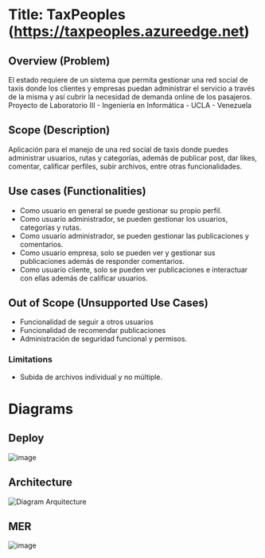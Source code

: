 # Title: TaxPeoples (https://taxpeoples.azureedge.net)

## Overview (Problem)
El estado requiere de un sistema que permita gestionar una red social de taxis donde los clientes y empresas puedan administrar el servicio a través de la misma y así cubrir la necesidad de demanda online de los pasajeros. Proyecto de Laboratorio III - Ingeniería en Informática - UCLA - Venezuela

## Scope (Description)
Aplicación para el manejo de una red social de taxis donde puedes administrar usuarios, rutas y categorías, además de publicar post, dar likes, comentar, calificar perfiles, subir archivos, entre otras funcionalidades.

## Use cases (Functionalities)
* Como usuario en general se puede gestionar su propio perfil.
* Como usuario administrador, se pueden gestionar los usuarios, categorías y rutas.
* Como usuario administrador, se pueden gestionar las publicaciones y comentarios.
* Como usuario empresa, solo se pueden ver y gestionar sus publicaciones además de responder comentarios.
* Como usuario cliente, solo se pueden ver publicaciones e interactuar con ellas además de calificar usuarios.

## Out of Scope (Unsupported Use Cases)
* Funcionalidad de seguir a otros usuarios
* Funcionalidad de recomendar publicaciones
* Administración de seguridad funcional y permisos.

### Limitations
* Subida de archivos individual y no múltiple.

# Diagrams

## Deploy

![image](https://user-images.githubusercontent.com/46263046/218334646-e7dad392-7b03-4520-9df5-306acc0a298c.png)

## Architecture

![Diagram Arquitecture](https://user-images.githubusercontent.com/46263046/218334799-5581da6f-5f0d-4bec-b54c-07c37532dc8f.png)

## MER

![image](https://user-images.githubusercontent.com/46263046/218334775-4c58a683-24b7-4b8f-9de4-96111fbf293c.png)
